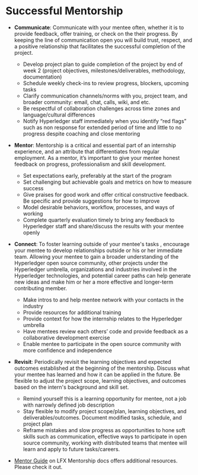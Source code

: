 # Successful Mentorship

*   **Communicate**: Communicate with your mentee often, whether it is to provide feedback, offer training, or check on the their progress. By keeping the line of communication open you will build trust, respect, and a positive relationship that facilitates the successful completion of the project.

    *   Develop project plan to guide completion of the project by end of week 2 (project objectives, milestones/deliverables, methodology, documentation)
    *   Schedule weekly check-ins to review progress, blockers, upcoming tasks
    *   Clarify communication channels/norms with you, project team, and broader community: email, chat, calls, wiki, and etc.
    *   Be respectful of collaboration challenges across time zones and language/cultural differences
    *   Notify Hyperledger staff immediately when you identify “red flags” such as non response for extended period of time and little to no progress despite coaching and close mentoring
*   **Mentor**: Mentorship is a critical and essential part of an internship experience, and an attribute that differentiates from regular employment. As a mentor, it’s important to give your mentee honest feedback on progress, professionalism and skill development.

    *   Set expectations early, preferably at the start of the program
    *   Set challenging but achievable goals and metrics on how to measure success
    *   Give praises for good work and offer critical constructive feedback. Be specific and provide suggestions for how to improve
    *   Model desirable behaviors, workflow, processes, and ways of working
    *   Complete quarterly evaluation timely to bring any feedback to Hyperledger staff and share/discuss the results with your mentee openly
*   **Connect**: To foster learning outside of your mentee's tasks , encourage your mentee to develop relationships outside or his or her immediate team. Allowing your mentee to gain a broader understanding of the Hyperledger open source community, other projects under the Hyperledger umbrella, organizations and industries involved in the Hyperledger technologies, and potential career paths can help generate new ideas and make him or her a more effective and longer-term contributing member.

    *   Make intros to and help mentee network with your contacts in the industry
    *   Provide resources for additional training
    *   Provide context for how the internship relates to the Hyperledger umbrella
    *   Have mentees review each others’ code and provide feedback as a collaborative development exercise
    *   Enable mentee to participate in the open source community with more confidence and independence
*   **Revisit**: Periodically revisit the learning objectives and expected outcomes established at the beginning of the mentorship. Discuss what your mentee has learned and how it can be applied in the future. Be flexible to adjust the project scope, learning objectives, and outcomes based on the intern's background and skill set.

    *   Remind yourself this is a learning opportunity for mentee, not a job with narrowly defined job description
    *   Stay flexible to modify project scope/plan, learning objectives, and deliverables/outcomes. Document modified tasks, schedule, and project plan
    *   Reframe mistakes and slow progress as opportunities to hone soft skills such as communication, effective ways to participate in open source community, working with distributed teams that mentee will learn and apply to future tasks/careers.
*   [Mentor Guide](https://docs.linuxfoundation.org/lfx/mentorship/mentor-guide) on LFX Mentorship docs offers additional resources. Please check it out.
